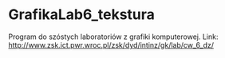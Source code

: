 # GrafikaLab6_tekstura

Program do szóstych laboratoriów z grafiki komputerowej.
Link: http://www.zsk.ict.pwr.wroc.pl/zsk/dyd/intinz/gk/lab/cw_6_dz/
